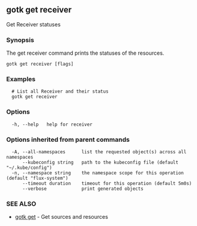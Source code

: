 ## gotk get receiver

Get Receiver statuses

### Synopsis

The get receiver command prints the statuses of the resources.

```
gotk get receiver [flags]
```

### Examples

```
  # List all Receiver and their status
  gotk get receiver

```

### Options

```
  -h, --help   help for receiver
```

### Options inherited from parent commands

```
  -A, --all-namespaces      list the requested object(s) across all namespaces
      --kubeconfig string   path to the kubeconfig file (default "~/.kube/config")
  -n, --namespace string    the namespace scope for this operation (default "flux-system")
      --timeout duration    timeout for this operation (default 5m0s)
      --verbose             print generated objects
```

### SEE ALSO

* [gotk get](gotk_get.md)	 - Get sources and resources

